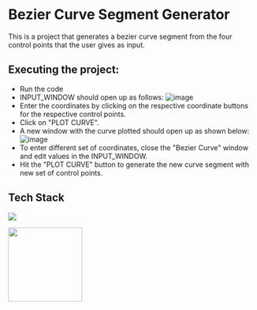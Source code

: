 # Bezier Curve Segment Generator
This is a project that generates a bezier curve segment from the four control points that the user gives as input.

## Executing the project:
  
  - Run the code 
  - INPUT_WINDOW should open up as follows:
    ![image](https://user-images.githubusercontent.com/85937463/122043939-8a8d5100-cdf9-11eb-95e3-49a7dd9d0441.png)
  - Enter the coordinates by clicking on the respective coordinate buttons for the respective control points.
  - Click on "PLOT CURVE".
  - A new window with the curve plotted should open up as shown below:
    ![image](https://user-images.githubusercontent.com/85937463/122044443-21f2a400-cdfa-11eb-9ba7-9596f8def2ca.png)
  - To enter different set of coordinates, close the "Bezier Curve" window and edit values in the INPUT_WINDOW. 
  - Hit the "PLOT CURVE" button to generate the new curve segment with new set of control points.

## Tech Stack
![](https://forthebadge.com/images/badges/made-with-python.svg)

<img target="_blank" src="https://upload.wikimedia.org/wikipedia/commons/thumb/0/0b/Qt_logo_2016.svg/1200px-Qt_logo_2016.svg.png" width=150>
